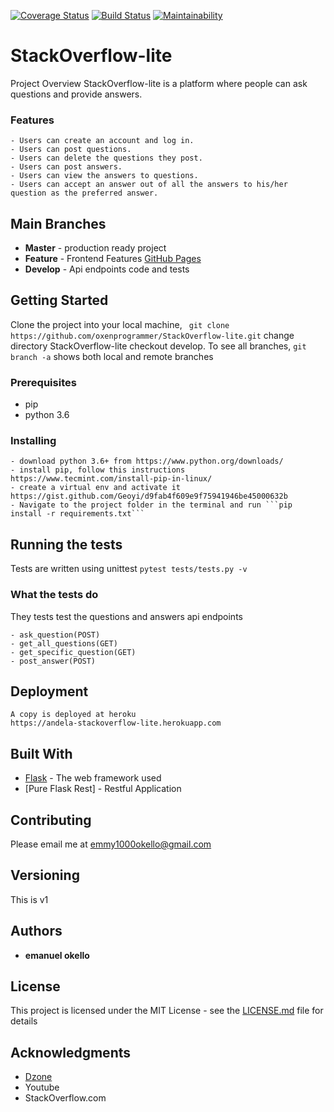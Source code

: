 [![Coverage Status](https://coveralls.io/repos/github/oxenprogrammer/StackOverflow-lite/badge.svg?branch=develop)](https://coveralls.io/github/oxenprogrammer/StackOverflow-lite?branch=develop)
[![Build Status](https://travis-ci.org/oxenprogrammer/StackOverflow-lite.svg?branch=develop)](https://travis-ci.org/oxenprogrammer/StackOverflow-lite)
[![Maintainability](https://codeclimate.com/github/oxenprogrammer/StackOverflow-lite)](https://codeclimate.com/github/oxenprogrammer/StackOverflow-lite)


# StackOverflow-lite
Project Overview
StackOverflow-lite is a platform where people can ask questions and provide answers.

### Features
```
- Users can create an account and log in.
- Users can post questions.
- Users can delete the questions they post.
- Users can post answers.
- Users can view the answers to questions.
- Users can accept an answer out of all the answers to his/her question as the preferred answer. 
```
## Main Branches
* **Master** - production ready project
* **Feature** - Frontend Features [GitHub Pages](https://oxenprogrammer.github.io/StackOverflow-lite/UI/)
* **Develop** - Api endpoints code and tests

## Getting Started

Clone the project into your local machine,
``` git clone https://github.com/oxenprogrammer/StackOverflow-lite.git```
change directory StackOverflow-lite checkout develop.
To see all branches, ```git branch -a``` shows both local and remote branches

### Prerequisites

- pip
- python 3.6


### Installing
```
- download python 3.6+ from https://www.python.org/downloads/
- install pip, follow this instructions https://www.tecmint.com/install-pip-in-linux/
- create a virtual env and activate it https://gist.github.com/Geoyi/d9fab4f609e9f75941946be45000632b
- Navigate to the project folder in the terminal and run ```pip install -r requirements.txt```
```

## Running the tests
Tests are written using unittest
```pytest tests/tests.py -v```

### What the tests do

They tests test the questions and answers api endpoints

```
- ask_question(POST)
- get_all_questions(GET)
- get_specific_question(GET)
- post_answer(POST)
```

## Deployment
```
A copy is deployed at heroku
https://andela-stackoverflow-lite.herokuapp.com
```

## Built With

* [Flask](http://flask.pocoo.org/) - The web framework used
* [Pure Flask Rest] - Restful Application

## Contributing

Please email me at emmy1000okello@gmail.com

## Versioning

This is v1

## Authors

* **emanuel okello**


## License

This project is licensed under the MIT License - see the [LICENSE.md](LICENSE.md) file for details

## Acknowledgments

* [Dzone](https://dzone.com/)
* Youtube
* StackOverflow.com

